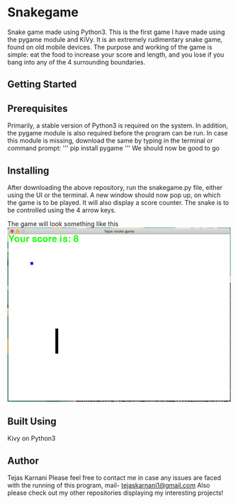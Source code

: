 # Snakegame
Snake game made using Python3. This is the first game I have made using the pygame module and KiVy. It is an extremely rudimentary snake game, found on old mobile devices. The purpose and working of the game is simple: eat the food to increase your score and length, and you lose if you bang into any of the 4 surrounding boundaries.

## Getting Started

## Prerequisites

Primarily, a stable version of Python3 is required on the system. In addition, the pygame module is also required before the program can be run.
In case this module is missing, download the same by typing in the terminal or command prompt:
'''
pip install pygame
'''
We should now be good to go

## Installing

After downloading the above repository, run the snakegame.py file, either using the UI or the terminal.
A new window should now pop up, on which the game is to be played.
It will also display a score counter.
The snake is to be controlled using the 4 arrow keys.

The game will look something like this
![](game_screenshot.png)

## Built Using
Kivy on Python3

## Author

Tejas Karnani
Please feel free to contact me in case any issues are faced with the running of this program, mail- tejaskarnani1@gmail.com
Also please check out my other repositories displaying my interesting projects!

